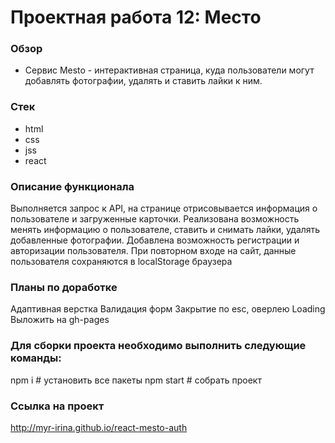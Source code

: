 # Проектная работа 12: Место

### Обзор
* Cервис Mesto - интерактивная страница, куда пользователи могут добавлять фотографии, удалять и ставить лайки к ним.

### Стек
* html
* css
* jss
* react

### Описание функционала
Выполняется запрос к API, на странице отрисовывается информация о пользователе и загруженные карточки.
Реализована возможность менять информацию о пользователе, ставить и снимать лайки, удалять добавленные фотографии.
Добавлена возможность регистрации и авторизации пользователя.
При повторном входе на сайт, данные пользователя сохраняются в localStorage браузера

### Планы по доработке
Адаптивная верстка
Валидация форм
Закрытие по esc, оверлею
Loading
Выложить на gh-pages


### Для сборки проекта необходимо выполнить следующие команды:
npm i # установить все пакеты
npm start # собрать проект

### Ссылка на проект
http://myr-irina.github.io/react-mesto-auth
